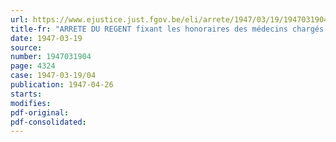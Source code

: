 ```yaml
---
url: https://www.ejustice.just.fgov.be/eli/arrete/1947/03/19/1947031904/justel
title-fr: "ARRETE DU REGENT fixant les honoraires des médecins chargés de l'examen des prisonniers politiques"
date: 1947-03-19
source:
number: 1947031904
page: 4324
case: 1947-03-19/04
publication: 1947-04-26
starts:
modifies:
pdf-original:
pdf-consolidated:
---
```


